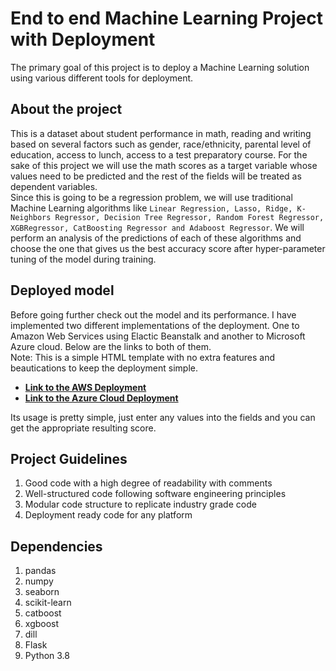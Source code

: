 # End to end Machine Learning Project with Deployment
The primary goal of this project is to deploy a Machine Learning solution using various different tools for deployment.

## About the project
This is a dataset about student performance in math, reading and writing based on several factors such as gender, race/ethnicity, parental level of education, access to lunch, access to a test preparatory course. For the sake of this project we will use the math scores as a target variable whose values need to be predicted and the rest of the fields will be treated as dependent variables. <br>
Since this is going to be a regression problem, we will use traditional Machine Learning algorithms like ```Linear Regression, Lasso, Ridge, K-Neighbors Regressor, Decision Tree Regressor, Random Forest Regressor, XGBRegressor, CatBoosting Regressor and Adaboost Regressor```. We will perform an analysis of the predictions of each of these algorithms and choose the one that gives us the best accuracy score after hyper-parameter tuning of the model during training.

## Deployed model
Before going further check out the model and its performance. I have implemented two different implementations of the deployment. One to Amazon Web Services using Elactic Beanstalk and another to Microsoft Azure cloud. Below are the links to both of them.<br>
Note: This is a simple HTML template with no extra features and beautications to keep the deployment simple.<br>
* [**Link to the AWS Deployment**](http://studentperformance-env.eba-vmsivpx6.us-east-1.elasticbeanstalk.com/predictdata) <br>
* [**Link to the Azure Cloud Deployment**](https://studentperformanceprediction.azurewebsites.net/predictdata)

Its usage is pretty simple, just enter any values into the fields and you can get the appropriate resulting score.

## Project Guidelines
1. Good code with a high degree of readability with comments
2. Well-structured code following software engineering principles
3. Modular code structure to replicate industry grade code
4. Deployment ready code for any platform


## Dependencies
1. pandas
2. numpy
3. seaborn
4. scikit-learn
5. catboost
6. xgboost
7. dill
8. Flask
9. Python 3.8
